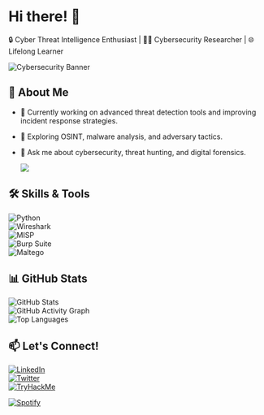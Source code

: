 # Hi there! 👋  
🔒 Cyber Threat Intelligence Enthusiast | 🧑‍💻 Cybersecurity Researcher | 🌐 Lifelong Learner

![Cybersecurity Banner](https://camo.githubusercontent.com/1aeda82af9e25c651c95192aebd4e51334a4c4df6923e26753a99d35b9582617/68747470733a2f2f696d672e6672656570696b2e636f6d2f7072656d69756d2d70686f746f2f6861636b65722d686f6f6465642d737765617473686972742d676c61737365732d62616e6e65722d6d6164652d776974682d67656e657261746976652d61695f3135353032372d333531352e6a70673f773d31333830)


## 🌟 About Me  
- 🔭 Currently working on advanced threat detection tools and improving incident response strategies.  
- 🌱 Exploring OSINT, malware analysis, and adversary tactics.  
- 💬 Ask me about cybersecurity, threat hunting, and digital forensics.

  ![](https://komarev.com/ghpvc/?username=benn-3&color=brightgreen)

## 🛠️ Skills & Tools  
![Python](https://img.shields.io/badge/Python-3776AB?style=for-the-badge&logo=python&logoColor=white)  
![Wireshark](https://img.shields.io/badge/Wireshark-1679A7?style=for-the-badge&logo=wireshark&logoColor=white)  
![MISP](https://img.shields.io/badge/MISP-FF6500?style=for-the-badge&logo=MISP&logoColor=white)  
![Burp Suite](https://img.shields.io/badge/Burp%20Suite-6A1F1F?style=for-the-badge&logo=burp&logoColor=white)  
![Maltego](https://img.shields.io/badge/Maltego-1F74F7?style=for-the-badge&logo=Maltego&logoColor=white)

## 📊 GitHub Stats  
![GitHub Stats](https://github-readme-stats.vercel.app/api?username=benn-3&show_icons=true&theme=radical)  
![GitHub Activity Graph](https://github-readme-activity-graph.vercel.app/graph?username=benn-3&theme=dracula)  
![Top Languages](https://github-readme-stats.vercel.app/api/top-langs/?username=benn-3&layout=compact&theme=radical)

## 📫 Let's Connect!  
[![LinkedIn](https://img.shields.io/badge/LinkedIn-0A66C2?style=for-the-badge&logo=linkedin&logoColor=white)](https://www.linkedin.com/in/benny-hinn-1ba5a1293/)  
[![Twitter](https://img.shields.io/badge/Twitter-1DA1F2?style=for-the-badge&logo=twitter&logoColor=white)](https://x.com/BennyHi33015517)  
[![TryHackMe](https://img.shields.io/badge/TryHackMe-212C42?style=for-the-badge&logo=tryhackme&logoColor=white)](https://tryhackme.com/r/p/ben0309)

[![Spotify](https://spotify-github-profile.vercel.app/api/view?uid=7mhhaecxt9ersicvk97zhvl9p&cover_image=true&theme=novatorem&bar_color=53b14f&bar_color_cover=true)](https://spotify.com)
